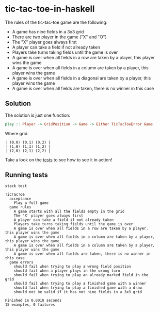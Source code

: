 # tic-tac-toe-in-haskell

The rules of the tic-tac-toe game are the following:

- A game has nine fields in a 3x3 grid
- There are two player in the game ("X" and "O")
- The "X" player goes always first
- A player can take a field if not already taken
- Players take turns taking fields until the game is over
- A game is over when all fields in a row are taken by a player, this player wins the game  
- A game is over when all fields in a column are taken by a player, this player wins the game
- A game is over when all fields in a diagonal are taken by a player, this player wins the game  
- A game is over when all fields are taken, there is no winner in this case

## Solution

The solution is just one function:

```haskell
play :: Player -> GridPosition -> Game -> Either TicTacToeError Game
```
Where grid:
```shell
| (0,0) (0,1) (0,2) |
| (1,0) (1,1) (1,2) |
| (2,0) (2,1) (2,2) |
```

Take a look on the [tests](/test/TicTacToeSpec.hs) to see how to see it in action!

## Running tests

```shell
stack test

TicTacToe
  acceptance
    Play a full game
  game rules
    A game starts with all the fields empty in the grid
    The 'X' player goes always first
    A player can take a field if not already taken
    Players take turns taking fields until the game is over
    A game is over when all fields in a row are taken by a player, this player wins the game
    A game is over when all fields in a column are taken by a player, this player wins the game
    A game is over when all fields in a column are taken by a player, this player wins the game
    A game is over when all fields are taken, there is no winner in this case
  game errors
    should fail when trying to play a wrong field position
    should fail when a player plays in the wrong turn 
    should fail when trying to play an already marked field in the grid
    should fail when trying to play a finished game with a winner
    should fail when trying to play a finished game with a draw
    should not be valid if it has not nine fields in a 3x3 grid

Finished in 0.0018 seconds
15 examples, 0 failures
```